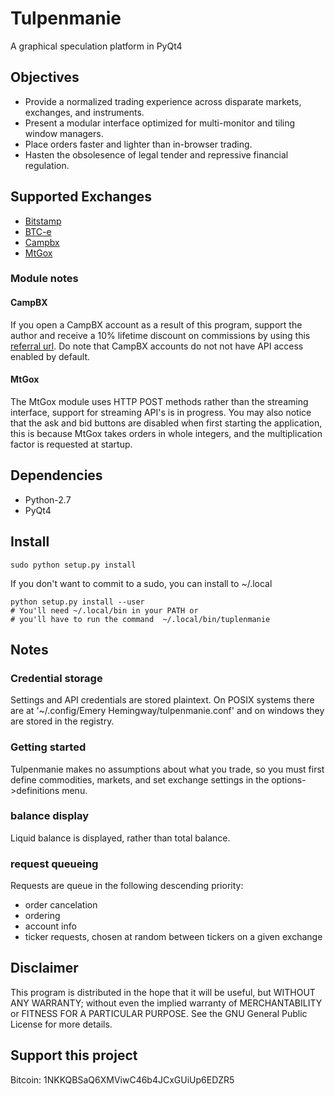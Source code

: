 # Tulpenmanie
A graphical speculation platform in PyQt4

## Objectives
 - Provide a normalized trading experience across disparate markets, exchanges, 
   and instruments.
 - Present a modular interface optimized for multi-monitor and tiling window 
   managers.
 - Place orders faster and lighter than in-browser trading.
 - Hasten the obsolesence of legal tender and repressive financial regulation.

## Supported Exchanges
 - [Bitstamp](https://www.bitstamp.net/)
 - [BTC-e](https://btc-e.com/)
 - [Campbx](https://campbx.com/)
 - [MtGox](https://mtgox.com/)

### Module notes
#### CampBX
If you open a CampBX account as a result of this program, support the 
author and receive a 10% lifetime discount on commissions by using 
this [referral url](https://campbx.com/register.php?r=P3hAnksjDmY).
Do note that CampBX accounts do not not have API access enabled by default.

#### MtGox
The MtGox module uses HTTP POST methods rather than the streaming interface,
support for streaming API's is in progress. You may also notice that the ask 
and bid buttons are disabled when first starting the application, this is 
because MtGox takes orders in whole integers, and the multiplication factor is
requested at startup.

## Dependencies
 - Python-2.7
 - PyQt4

## Install
    sudo python setup.py install

If you don't want to commit to a sudo, you can install to ~/.local

    python setup.py install --user
    # You'll need ~/.local/bin in your PATH or 
    # you'll have to run the command  ~/.local/bin/tuplenmanie

## Notes
### Credential storage
Settings and API credentials are stored plaintext. On POSIX systems there are at
'~/.config/Emery Hemingway/tulpenmanie.conf' and on windows they are stored in 
the registry.

### Getting started
Tulpenmanie makes no assumptions about what you trade, so you must first define
commodities, markets, and set exchange settings in the options->definitions
menu.
### balance display
Liquid balance is displayed, rather than total balance.
### request queueing
Requests are queue in the following descending priority:
 - order cancelation
 - ordering
 - account info
 - ticker requests, chosen at random between tickers on a given exchange

## Disclaimer
This program is distributed in the hope that it will be useful,
but WITHOUT ANY WARRANTY; without even the implied warranty of
MERCHANTABILITY or FITNESS FOR A PARTICULAR PURPOSE.  See the
GNU General Public License for more details.

## Support this project
Bitcoin: 1NKKQBSaQ6XMViwC46b4JCxGUiUp6EDZR5
